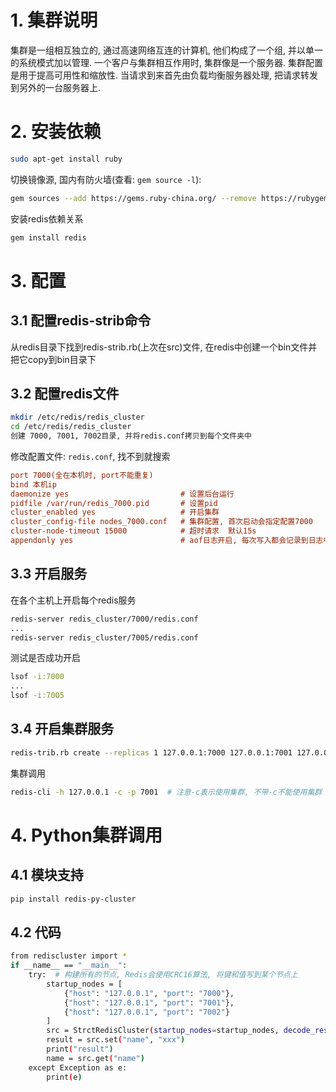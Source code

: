 # 1. 集群说明

集群是一组相互独立的, 通过高速网络互连的计算机, 他们构成了一个组, 并以单一的系统模式加以管理. 一个客户与集群相互作用时, 集群像是一个服务器. 集群配置是用于提高可用性和缩放性. 当请求到来首先由负载均衡服务器处理, 把请求转发到另外的一台服务器上.

# 2. 安装依赖

```bash
sudo apt-get install ruby
```

切换镜像源, 国内有防火墙(查看: `gem source -l`):

```bash
gem sources --add https://gems.ruby-china.org/ --remove https://rubygems.org/
```

安装redis依赖关系

```bash
gem install redis
```

# 3. 配置

## 3.1 配置redis-strib命令

从redis目录下找到redis-strib.rb(上次在src)文件, 在redis中创建一个bin文件并把它copy到bin目录下

## 3.2 配置redis文件

```bash
mkdir /etc/redis/redis_cluster
cd /etc/redis/redis_cluster
创建 7000, 7001, 7002目录, 并将redis.conf拷贝到每个文件夹中
```

修改配置文件: `redis.conf`, 找不到就搜索

```ini
port 7000(全在本机时, port不能重复)
bind 本机ip
daemonize yes                         # 设置后台运行
pidfile /var/run/redis_7000.pid       # 设置pid
cluster_enabled yes                   # 开启集群
cluster_config-file nodes_7000.conf   # 集群配置, 首次启动会指定配置7000
cluster-node-timeout 15000            # 超时请求  默认15s
appendonly yes                        # aof日志开启, 每次写入都会记录到日志中
```

## 3.3 开启服务

在各个主机上开启每个redis服务

```bash
redis-server redis_cluster/7000/redis.conf
...
redis-server redis_cluster/7005/redis.conf
```

测试是否成功开启

```bash
lsof -i:7000
...
lsof -i:7005
```

##  3.4 开启集群服务

```bash
redis-trib.rb create --replicas 1 127.0.0.1:7000 127.0.0.1:7001 127.0.0.1:7002 127.0.0.1:7003 127.0.0.1:7004 127.0.0.1:7005
```

集群调用

```bash
redis-cli -h 127.0.0.1 -c -p 7001  # 注意-c表示使用集群, 不带-c不能使用集群
```

# 4. Python集群调用

## 4.1 模块支持

```bash
pip install redis-py-cluster
```

## 4.2 代码

```bash
from rediscluster import *
if __name__ == "__main__":
	try:  # 构建所有的节点, Redis会使用CRC16算法, 将键和值写到某个节点上
        startup_nodes = [
            {"host": "127.0.0.1", "port": "7000"},
            {"host": "127.0.0.1", "port": "7001"},
            {"host": "127.0.0.1", "port": "7002"}
        ]
        src = StrctRedisCluster(startup_nodes=startup_nodes, decode_response=True)
        result = src.set("name", "xxx")
        print("result")
        name = src.get("name")
	except Exception as e:
		print(e)
```



